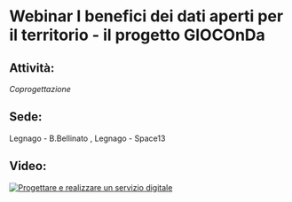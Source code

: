 # Webinar I benefici dei dati aperti per il territorio - il progetto GIOCOnDa

## Attività:
*Coprogettazione*

## Sede:
Legnago - B.Bellinato , Legnago - Space13

## Video:
[![Progettare e realizzare un servizio digitale](https://img.youtube.com/vi/ArZloMcSJxA/0.jpg)](https://www.youtube.com/watch?v=ArZloMcSJxA)
